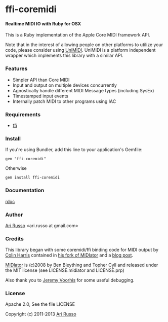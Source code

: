 # ffi-coremidi

#### Realtime MIDI IO with Ruby for OSX

This is a Ruby implementation of the Apple Core MIDI framework API.

Note that in the interest of allowing people on other platforms to utilize your code, please consider using [UniMIDI](http://github.com/arirusso/unimidi).  UniMIDI is a platform independent wrapper which implements this library with a similar API.

### Features

* Simpler API than Core MIDI
* Input and output on multiple devices concurrently
* Agnostically handle different MIDI Message types (including SysEx)
* Timestamped input events
* Internally patch MIDI to other programs using IAC 

### Requirements

* [ffi](http://github.com/ffi/ffi)

### Install

If you're using Bundler, add this line to your application's Gemfile:

`gem "ffi-coremidi"`
  
Otherwise

`gem install ffi-coremidi`
  
### Documentation

[rdoc](http://rubydoc.info/github/arirusso/ffi-coremidi)

### Author

[Ari Russo](http://github.com/arirusso) <ari.russo at gmail.com>

### Credits

This library began with some coremidi/ffi binding code for MIDI output by [Colin Harris](http://github.com/aberant) contained in [his fork of MIDIator](http://github.com/aberant/midiator) and a [blog post](http://aberant.tumblr.com/post/694878119/sending-midi-sysex-with-core-midi-and-ruby-ffi).

[MIDIator](http://github.com/bleything/midiator) is (c)2008 by Ben Bleything and Topher Cyll and released under the MIT license (see LICENSE.midiator and LICENSE.prp)

Also thank you to [Jeremy Voorhis](http://github.com/jvoorhis) for some useful debugging.

### License

Apache 2.0, See the file LICENSE

Copyright (c) 2011-2013 [Ari Russo](http://github.com/arirusso)
